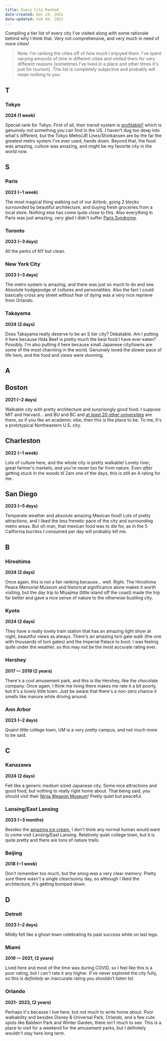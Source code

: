 ```yaml
---
title: Every City Ranked
date-created: Dec 24, 2021
date-updated: Feb 04, 2023
---
```


Compiling a tier list of every city I've visited along with some rationale behind why I think that. Very not comprehensive, and very much in need of more cities!

> Note: I'm ranking the cities off of how much I enjoyed them. I've spent varying amounts of time in different cities and visited them for very different reasons (sometimes I've lived in a place and other times it's just for tourism). This list is completely subjective and probably will mean nothing to you.

## T

### Tokyo

**2024 (1 week)**

Special rank for Tokyo. First of all, their transit system is [profitable!!](https://en.wikipedia.org/wiki/Farebox_recovery_ratio#Oceania) which is genuinely not something you can find in the US. I haven't dug too deep into what's different, but the Tokyo Metro/JR Lines/Shinkansen are by the far the greatest metro system I've ever used, hands down. Beyond that, the food was amazing, culture was amazing, and might be my favorite city in the world now.

## S

### Paris

**2023 (~1 week)**

The most magical thing walking out of our Airbnb, going 2 blocks surrounded by beautiful architecture, and buying fresh groceries from a local store. Nothing else has come quite close to this. Also everything in Paris was just amazing, very glad I didn't suffer [Paris Syndrome](https://en.wikipedia.org/wiki/Paris_syndrome).

### Toronto

**2023 (~3 days)**

All the perks of NY but clean.

### New York City

**2023 (~3 days)**

The metro system is amazing, and there was just so much to do and see. Absolute hodgepodge of cultures and personalities. Also the fact I could basically cross any street without fear of dying was a very nice reprieve from Orlando.

### Takayama

**2024 (2 days)**

Does Takayama really deserve to be an S tier city? Debatable. Am I putting it here because Hida Beef is pretty much the best food I have ever eaten? Possibly. I'm also putting it here because small Japanese city/towns are some of the most charming in the world. Genuinely loved the slower pace of life here, and the food and views were stunning.

## A

## Boston

**2021 (~2 days)**

Walkable city with pretty architecture and surprisingly good food. I suppose MIT and Harvard... and BU and BC and [at least 20 other universities](https://en.wikipedia.org/wiki/List_of_colleges_and_universities_in_metropolitan_Boston) are there, so if you like an academic vibe, then this is the place to be. To me, it's a prototypical Northeastern U.S. city.

## Charleston

**2022 (~1 week)**

Lots of culture here, and the whole city is pretty walkable! Lovely river, great farmer's markets, and you're never too far from nature. Even *after* getting stuck in the woods til 2am one of the days, this is still an A rating for me.

## San Diego

**2023 (~5 days)**

Temperate weather and absolute amazing Mexican food! Lots of pretty attractions, and I liked the less frenetic pace of the city and surrounding metro areas. But oh man, that mexican food was to die for, as in the 5 California burritos I consumed per day will probably kill me.

## B

### Hiroshima

**2024 (2 days)**

Once again, this is not a fair ranking because... well. Right. The Hiroshima Peace Memorial Museum and historical significance alone makes it worth visiting, but the day trip to Miyajima (little island off the coast) made the trip far better and gave a nice sense of nature to the otherwise bustling city.

### Kyoto

**2024 (2 days)**

They have a really lovely train station that has an amazing light show at night, beautiful views as always. There's an amazing torii gate walk (the one with thousands of torii gates) and the Imperial Palace to boot. I was feeling quite under the weather, so this may not be the most accurate rating ever.

### Hershey

**2017 — 2019 (2 years)**

There's a cool amusement park, and this is *the* Hershey, like the chocolate company. Once again, I think me living there makes me rate it a bit poorly, but it's a lovely little town. Just be aware that there's a non-zero chance it smells like manure while driving around.

### Ann Arbor

**2023 (~2 days)**

Quaint little college town, UM is a very pretty campus, and not much more to be said.

## C

### Kanazawa

**2024 (2 days)**

Felt like a generic medium sized Japanese city. Some nice attractions and good food, but nothing to really right home about. That being said, you should visit their [Ninja Weapon Museum](https://visitkanazawa.jp/en/attractions/detail_52123.html)! Pretty quiet but peaceful.

### Lansing/East Lansing

**2023 (~3 months)**

Besides the [amazing ice cream](https://statenews.com/article/2023/09/the-mystery-behind-the-msu-dairy-store?ct=content_open&cv=cbox_latest), I don't think any normal human would want to come visit Lansing/East Lansing. Relatively quiet college town, but it is quite pretty and there are tons of nature trails.

### Beijing

**2018 (~1 week)**

Don't remember too much, but the smog was a very clear memory. Pretty sure there wasn't a single clear/sunny day, so although I liked the architecture, it's getting bumped down.

## D

### Detroit

**2023 (~2 days)**

Mildly felt like a ghost-town celebrating its past success while on last legs.

### Miami

**2019 — 2021, (2 years)**

Lived here and most of the time was during COVID, so I feel like this is a poor rating, but I can't rate it any higher. (I've never explored the city fully, so this is *definitely* an inaccurate rating you shouldn't listen to)

### Orlando

**2021- 2023, (2 years)**

Perhaps it's because I live here, but not much to write home about. Poor walkability and besides Disney & Universal Park, Orlando, and a few cute spots like Baldwin Park and Winter Garden, there isn't much to see. This is a place to visit for a weekend for the amusement parks, but I definitely wouldn't stay here long term.
